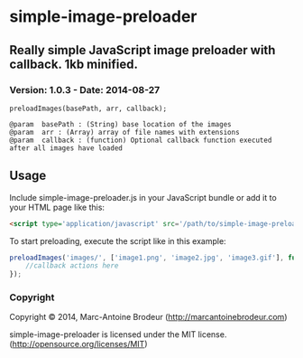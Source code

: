 simple-image-preloader
======================

## Really simple JavaScript image preloader with callback. 1kb minified.


### Version: 1.0.3 - Date: 2014-08-27
```
preloadImages(basePath, arr, callback);

@param  basePath : (String) base location of the images
@param  arr : (Array) array of file names with extensions
@param  callback : (function) Optional callback function executed after all images have loaded
```


## Usage ##

Include simple-image-preloader.js in your JavaScript bundle or add it to your HTML page like this:

```html
<script type='application/javascript' src='/path/to/simple-image-preloader.js'></script>
```




To start preloading, execute the script like in this example:
```js
preloadImages('images/', ['image1.png', 'image2.jpg', 'image3.gif'], function(){ 
	//callback actions here
});
```

### Copyright
Copyright © 2014, Marc-Antoine Brodeur (http://marcantoinebrodeur.com)

simple-image-preloader is licensed under the MIT license. (http://opensource.org/licenses/MIT)
